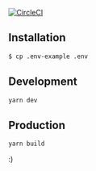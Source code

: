 [![CircleCI](https://dl.circleci.com/status-badge/img/gh/necodeus/magiaziemi-www/tree/main.svg?style=svg)](https://dl.circleci.com/status-badge/redirect/gh/necodeus/magiaziemi-www/tree/main)

## Installation

```sh
$ cp .env-example .env 
```

## Development

```sh
yarn dev
```
 
## Production

```sh
yarn build
```

:)